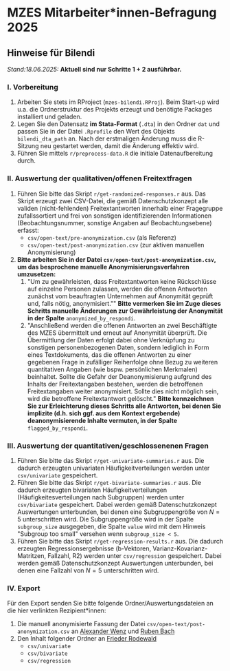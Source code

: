 # MZES Mitarbeiter\*innen-Befragung 2025

## Hinweise für Bilendi

*Stand:18.06.2025:* **Aktuell sind nur Schritte 1 + 2 ausführbar.**

### I. Vorbereitung

1. Arbeiten Sie stets im RProject (`mzes-bilendi.RProj`). Beim Start-up wird u.a. die Ordnerstruktur des Projekts erzeugt und benötigte Packages installiert und geladen.
1. Legen Sie den Datensatz **im Stata-Format** (`.dta`) in den Ordner `dat` und passen Sie in der Datei `.Rprofile` den Wert des Objekts `bilendi_dta_path` an. Nach der erstmaligen Änderung muss die R-Sitzung neu gestartet werden, damit die Änderung effektiv wird.
1. Führen Sie mittels `r/preprocess-data.R` die initiale Datenaufbereitung durch.

### II. Auswertung der qualitativen/offenen Freitextfragen

1. Führen Sie bitte das Skript `r/get-randomized-responses.r` aus. Das Skript erzeugt zwei CSV-Datei, die gemäß Datenschutzkonzept alle validen (nicht-fehlenden) Freitextantworten innerhalb einer Fragegruppe zufallssortiert und frei von sonstigen identifizierenden Informationen (Beobachtungsnummer, sonstige Angaben auf Beobachtungsebene) erfasst:
    - `csv/open-text/pre-anonymization.csv` (als Referenz)
    - `csv/open-text/post-anonymization.csv` (zur aktiven manuellen Anonymisierung)
1. **Bitte arbeiten Sie in der Datei `csv/open-text/post-anonymization.csv`, um das besprochene manuelle Anonymisierungsverfahren umzusetzen:**
    1. "Um zu gewährleisten, dass Freitextantworten keine Rückschlüsse auf einzelne Personen zulassen, werden die offenen Antworten zunächst vom beauftragten Unternehmen auf Anonymität geprüft und, falls nötig, anonymisiert."" **Bitte vermerken Sie im Zuge dieses Schritts manuelle Änderungen zur Gewährleistung der Anonymität in der Spalte** `anonymized_by_respondi`. 
    1. "Anschließend werden die offenen Antworten an zwei Beschäftigte des MZES übermittelt und erneut auf Anonymität überprüft. Die Übermittlung der Daten erfolgt dabei ohne Verknüpfung zu sonstigen personenbezogenen Daten, sondern lediglich in Form eines Textdokuments, das die offenen Antworten zu einer gegebenen Frage in zufälliger Reihenfolge ohne Bezug zu weiteren quantitativen Angaben (wie bspw. persönlichen Merkmalen) beinhaltet. Sollte die Gefahr der Deanonymisierung aufgrund des Inhalts der Freitextangaben bestehen, werden die betroffenen Freitextangaben weiter anonymisiert. Sollte dies nicht möglich sein, wird die betroffene Freitextantwort gelöscht." **Bitte kennzeichnen Sie zur Erleichterung dieses Schritts alle Antworten, bei denen Sie implizite (d.h. sich ggf. aus dem Kontext ergebende) deanonymisierende Inhalte vermuten, in der Spalte** `flagged_by_respondi`.

### III. Auswertung der quantitativen/geschlossenenen Fragen

1. Führen Sie bitte das Skript `r/get-univariate-summaries.r` aus. Die dadurch erzeugten univariaten Häufigkeitverteilungen werden unter `csv/univariate` gespeichert.
1. Führen Sie bitte das Skript `r/get-bivariate-summaries.r` aus. Die dadurch erzeugten bivariaten Häufigkeitverteilungen (Häufigkeitesverteilungen nach Subgruppen) werden unter `csv/bivariate` gespeichert. Dabei werden gemäß Datenschutzkonzept Auswertungen unterbunden, bei denen eine Subgruppengröße von $N=5$ unterschritten wird. Die Subgruppengröße wird in der Spalte `subgroup_size` ausgegeben, die Spalte `value` wird mit dem Hinweis "Subgroup too small" versehen wenn `subgroup_size < 5`.
1. Führen Sie bitte das Skript `r/get-regression-results.r` aus. Die dadurch erzeugten Regressionsergebnisse (b-Vektoren, Varianz-Kovarianz-Matritzen, Fallzahl, R2) werden unter `csv/regression` gespeichert. Dabei werden gemäß Datenschutzkonzept Auswertungen unterbunden, bei denen eine Fallzahl von $N=5$ unterschritten wird. 

### IV. Export

Für den Export senden Sie bitte folgende Ordner/Auswertungsdateien an die hier verlinkten Rezipient*innen:

1. Die manuell anonymisierte Fassung der Datei `csv/open-text/post-anonymization.csv` an [Alexander Wenz](mailto:alexander.wenz@mzes.uni-mannheim.de) und [Ruben Bach](mailto:ruben.bach@mzes.uni-mannheim.de)
1. Den Inhalt folgender Ordner an [Frieder Rodewald](mailto:frieder.rodewald@uni-mannheim.de)
    - `csv/univariate`
    - `csv/bivariate`
    - `csv/regression`
